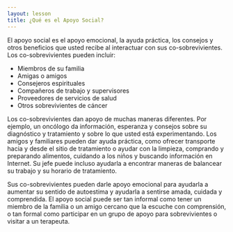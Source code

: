```yaml
---
layout: lesson
title: ¿Qué es el Apoyo Social?
---
```


El apoyo social es el apoyo emocional, la ayuda práctica, los consejos y otros beneficios que usted recibe al interactuar con sus co-sobrevivientes. Los co-sobrevivientes pueden incluir:

* Miembros de su familia 
* Amigas o amigos 
* Consejeros espirituales 
* Compañeros de trabajo y supervisores
* Proveedores de servicios de salud
* Otros sobrevivientes de cáncer

Los co-sobrevivientes dan apoyo de muchas maneras diferentes. Por ejemplo, un oncólogo da información, esperanza y consejos sobre su diagnóstico y tratamiento y sobre lo que usted está experimentando. Los amigos y familiares pueden dar ayuda práctica, como ofrecer transporte hacia y desde el sitio de tratamiento o ayudar con la limpieza, comprando y preparando alimentos, cuidando a 
los niños y buscando información en Internet. Su jefe puede incluso ayudarla a encontrar maneras de balancear su trabajo y su horario de tratamiento.
		
Sus co-sobrevivientes pueden darle apoyo emocional para ayudarla a aumentar su sentido de autoestima y ayudarla a sentirse amada, cuidada y comprendida. El apoyo social puede ser tan informal como tener un miembro de la familia o un amigo cercano que la escuche con comprensión, o tan formal como participar en un grupo de apoyo para sobrevivientes o visitar a un terapeuta.

